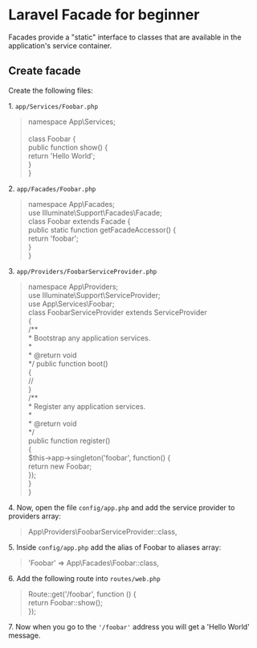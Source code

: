<h1>Laravel Facade for beginner</h1>
<p>Facades provide a "static" interface to classes that are available in the application's service container.</p>
<h2>Create facade</h2>
<p>Create the following files:</p>
<p>1. <code>app/Services/Foobar.php</code></p>
<blockquote><?php<br/>
namespace App\Services;<br/>
<br/>
class Foobar {<br/>
 public function show() {<br/>
  return 'Hello World';<br/>
}<br/>
}</blockquote>
<p>2. <code>app/Facades/Foobar.php</code></p>
<blockquote><?php<br/>
namespace App\Facades;<br/>
use Illuminate\Support\Facades\Facade;<br/>
class Foobar extends Facade {<br/>
 public static function getFacadeAccessor() {<br/>
  return 'foobar';<br/>
 }<br/>
 }</blockquote>
<p>3. <code>app/Providers/FoobarServiceProvider.php</code></p>
<blockquote><?php<br/>
namespace App\Providers;<br/>
use Illuminate\Support\ServiceProvider;<br/>
use App\Services\Foobar;<br/>
class FoobarServiceProvider extends ServiceProvider<br/>
{<br/>
    /**<br/>
     * Bootstrap any application services.<br/>
     *<br/>
     * @return void<br/>
     */
    public function boot()<br/>
    {<br/>
        //<br/>
    }<br/>
    /**<br/>
     * Register any application services.<br/>
     *<br/>
     * @return void<br/>
     */<br/>
    public function register()<br/>
    {<br/>
        $this->app->singleton('foobar', function() {<br/>
   return new Foobar;<br/>
  });<br/>
    }<br/>
}</blockquote>
<p>4. Now, open the file <code>config/app.php</code> and add the service provider to providers array:</p>
<blockquote>App\Providers\FoobarServiceProvider::class,</blockquote>
<p>5. Inside <code>config/app.php</code> add the alias of Foobar to aliases array:</p>
<blockquote>'Foobar' => App\Facades\Foobar::class,</blockquote>
<p>6. Add the following route into <code>routes/web.php</code></p>
<blockquote>
Route::get('/foobar', function () {<br/>
    return Foobar::show();<br/>
});
</blockquote>
<p>7. Now when you go to the <code>'/foobar'</code> address you will get a 'Hello World' message.</p>
